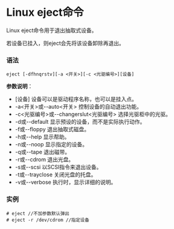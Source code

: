 
# Linux eject命令



Linux eject命令用于退出抽取式设备。

若设备已挂入，则eject会先将该设备卸除再退出。

### 语法

```
eject [-dfhnqrstv][-a <开关>][-c <光驱编号>][设备]
```

**参数说明**：

*   [设备] 设备可以是驱动程序名称，也可以是挂入点。
*   -a&lt;开关&gt;或--auto&lt;开关&gt; 控制设备的自动退出功能。
*   -c&lt;光驱编号&gt;或--changerslut&lt;光驱编号&gt; 选择光驱柜中的光驱。
*   -d或--default 显示预设的设备，而不是实际执行动作。
*   -f或--floppy 退出抽取式磁盘。
*   -h或--help 显示帮助。
*   -n或--noop 显示指定的设备。
*   -q或--tape 退出磁带。
*   -r或--cdrom 退出光盘。
*   -s或--scsi 以SCSI指令来退出设备。
*   -t或--trayclose 关闭光盘的托盘。
*   -v或--verbose 执行时，显示详细的说明。

### 实例

```
# eject //不加参数默认弹出
# eject -r /dev/cdrom //指定设备

```



